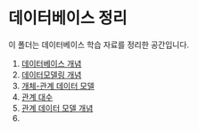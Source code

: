 # 데이터베이스 정리
이 폴더는 데이터베이스 학습 자료를 정리한 공간입니다.

1. [데이터베이스 개념](https://github.com/skcy1515/Study-Log/blob/main/CS%20%EC%A7%80%EC%8B%9D/%EB%8D%B0%EC%9D%B4%ED%84%B0%EB%B2%A0%EC%9D%B4%EC%8A%A4/%EB%8D%B0%EC%9D%B4%ED%84%B0%EB%B2%A0%EC%9D%B4%EC%8A%A4%20%EA%B0%9C%EB%85%90.md)
2. [데이터모델링 개념](https://github.com/skcy1515/Study-Log/blob/main/CS%20%EC%A7%80%EC%8B%9D/%EB%8D%B0%EC%9D%B4%ED%84%B0%EB%B2%A0%EC%9D%B4%EC%8A%A4/%EB%8D%B0%EC%9D%B4%ED%84%B0%EB%AA%A8%EB%8D%B8%EB%A7%81%20%EA%B0%9C%EB%85%90.md)
3. [개체-관계 데이터 모델](https://github.com/skcy1515/Study-Log/blob/main/CS%20%EC%A7%80%EC%8B%9D/%EB%8D%B0%EC%9D%B4%ED%84%B0%EB%B2%A0%EC%9D%B4%EC%8A%A4/%EA%B0%9C%EC%B2%B4-%EA%B4%80%EA%B3%84%20%EB%8D%B0%EC%9D%B4%ED%84%B0%20%EB%AA%A8%EB%8D%B8.md)
4. [관계 대수](https://github.com/skcy1515/Study-Log/blob/main/CS%20%EC%A7%80%EC%8B%9D/%EB%8D%B0%EC%9D%B4%ED%84%B0%EB%B2%A0%EC%9D%B4%EC%8A%A4/%EA%B4%80%EA%B3%84%EB%8C%80%EC%88%98.md)
5. [관계 데이터 모델 개념](https://github.com/skcy1515/Study-Log/blob/main/CS%20%EC%A7%80%EC%8B%9D/%EB%8D%B0%EC%9D%B4%ED%84%B0%EB%B2%A0%EC%9D%B4%EC%8A%A4/%EA%B4%80%EA%B3%84%20%EB%8D%B0%EC%9D%B4%ED%84%B0%20%EB%AA%A8%EB%8D%B8%20%EA%B0%9C%EB%85%90.md)
6. 
